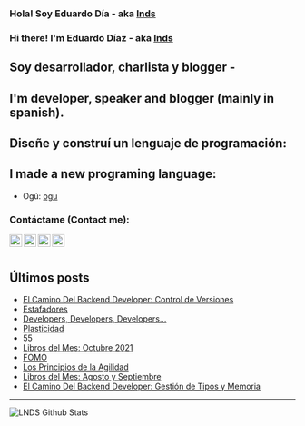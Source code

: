 
### Hola! Soy Eduardo Día - aka [lnds][website]

### Hi there! I'm Eduardo Díaz - aka [lnds][website] 

## Soy desarrollador, charlista y blogger -

## I'm developer, speaker and blogger (mainly in spanish).

## Diseñe y construí un lenguaje de programación:

## I made a new programing language:

- Ogú: [ogu]

### Contáctame (Contact me):

[<img align="left" alt="lnds | Twitter" width="22px" src="https://cdn.jsdelivr.net/npm/simple-icons@v3/icons/twitter.svg">][twitter]

[<img align="left" alt="ediaz | LinkedIn" width="22px" src="https://cdn.jsdelivr.net/npm/simple-icons@v3/icons/linkedin.svg">][linkedin]

[<img align="left" alt="ediaz | Facebook" width="22px" src="https://cdn.jsdelivr.net/npm/simple-icons@v3/icons/facebook.svg">][facebook]


[<img align="left" alt="lnds | Patreon" width="22px" src="https://cdn.jsdelivr.net/npm/simple-icons@v3/icons/ko-fi.svg">][kofi]
<br>
<br>

## Últimos posts

<!-- BLOG-POST-LIST:START -->
- [El Camino Del Backend Developer: Control de Versiones](https://www.programando.org/blog/2022/02/20/el-camino-del-backend-developer-control-de-versiones/)
- [Estafadores](https://lnds.net/blog/lnds/2022/02/05/estafadores/)
- [Developers, Developers, Developers...](https://lnds.net/blog/lnds/2022/01/05/developers-developers-developers.../)
- [Plasticidad](https://lnds.net/blog/lnds/2021/12/29/plasticidad/)
- [55](https://lnds.net/blog/lnds/2021/11/11/55/)
- [Libros del Mes: Octubre 2021](https://lnds.net/blog/lnds/2021/11/08/libros-del-mes-octubre-2021/)
- [FOMO](https://lnds.net/blog/lnds/2021/11/04/fomo/)
- [Los Principios de la Agilidad](https://lnds.net/blog/lnds/2021/10/10/los-principios-de-la-agilidad/)
- [Libros del Mes: Agosto y Septiembre](https://lnds.net/blog/lnds/2021/10/05/libros-del-mes-agosto-y-septiembre/)
- [El Camino Del Backend Developer: Gestión de Tipos y Memoria](https://www.programando.org/blog/2021/09/27/el-camino-del-backend-developer-gestion-de-tipos-y-memoria/)
<!-- BLOG-POST-LIST:END -->


---

<img align="left" alt="LNDS  Github Stats" src="https://github-readme-stats.vercel.app/api?username=lnds&show_icons=true&hide_border=true" />


[website]: https://lnds.net/
[website]: https://programando.org/
[website]: https://akarru.com/
[twitter]: https://twitter.com/lnds
[linkedin]: https://www.linkedin.com/in/ediaz/
[facebook]: https://www.facebook.com/EduardoDiazCortes
[kofi]: https://ko-fi.com/lnds

[ogu]: https://github.com/ogu-lang